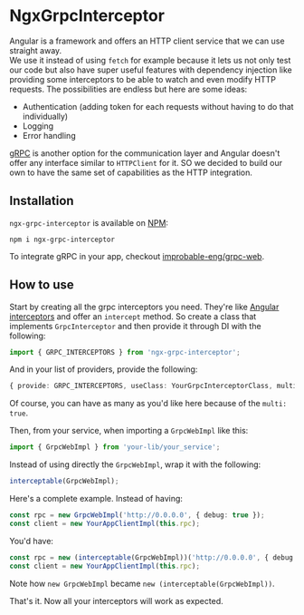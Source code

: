 # NgxGrpcInterceptor

Angular is a framework and offers an HTTP client service that we can use straight away.  
We use it instead of using `fetch` for example because it lets us not only test our code but also have super useful features with dependency injection like providing some interceptors to be able to watch and even modify HTTP requests. The possibilities are endless but here are some ideas:

- Authentication (adding token for each requests without having to do that individually)
- Logging
- Error handling

[gRPC](https://grpc.io) is another option for the communication layer and Angular doesn't offer any interface similar to `HTTPClient` for it. SO we decided to build our own to have the same set of capabilities as the HTTP integration.

## Installation

`ngx-grpc-interceptor` is available on [NPM](https://www.npmjs.com/package/ngx-grpc-interceptor):

```
npm i ngx-grpc-interceptor
```

To integrate gRPC in your app, checkout [improbable-eng/grpc-web](https://github.com/improbable-eng/grpc-web).

## How to use

Start by creating all the grpc interceptors you need. They're like [Angular interceptors](https://angular.io/guide/http-interceptor-use-cases) and offer an `intercept` method. So create a class that implements `GrpcInterceptor` and then provide it through DI with the following:

```typescript
import { GRPC_INTERCEPTORS } from 'ngx-grpc-interceptor';
```

And in your list of providers, provide the following:

```typescript
{ provide: GRPC_INTERCEPTORS, useClass: YourGrpcInterceptorClass, multi: true }
```

Of course, you can have as many as you'd like here because of the `multi: true`.

Then, from your service, when importing a `GrpcWebImpl` like this:

```typescript
import { GrpcWebImpl } from 'your-lib/your_service';
```

Instead of using directly the `GrpcWebImpl`, wrap it with the following:

```typescript
interceptable(GrpcWebImpl);
```

Here's a complete example. Instead of having:

```typescript
const rpc = new GrpcWebImpl('http://0.0.0.0', { debug: true });
const client = new YourAppClientImpl(this.rpc);
```

You'd have:

```typescript
const rpc = new (interceptable(GrpcWebImpl))('http://0.0.0.0', { debug: true });
const client = new YourAppClientImpl(this.rpc);
```

Note how `new GrpcWebImpl` became `new (interceptable(GrpcWebImpl))`.

That's it. Now all your interceptors will work as expected.
